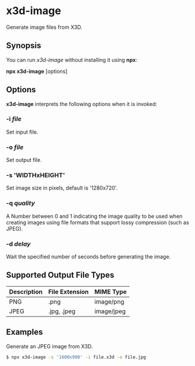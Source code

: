 # x3d-image

Generate image files from X3D.

## Synopsis

You can run *x3d-image* without installing it using **npx**:

**npx x3d-image** \[options\]

## Options

**x3d-image** interprets the following options when it is invoked:

### -i *file*

Set input file.

### -o *file*

Set output file.

### -s 'WIDTHxHEIGHT'

Set image size in pixels, default is '1280x720'.

### -q *quality*

A Number between 0 and 1 indicating the image quality to be used when creating images using file formats that support lossy compression (such as JPEG).

### -d *delay*

Wait the specified number of seconds before generating the image.

## Supported Output File Types

| Description | File Extension | MIME Type  |
|-------------|----------------|------------|
| PNG         | .png           | image/png  |
| JPEG        | .jpg, .jpeg    | image/jpeg |

## Examples

Generate an JPEG image from X3D.

```sh
$ npx x3d-image -s '1600x900' -i file.x3d -o file.jpg
```
